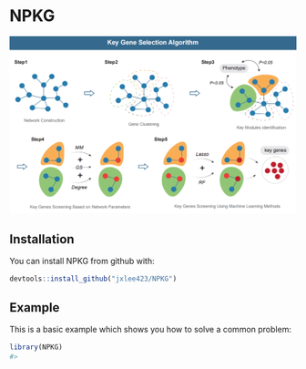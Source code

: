 # NPKG

![Overview](./docs/NPKGmodel.png)

## Installation

You can install NPKG from github with:

``` r
devtools::install_github("jxlee423/NPKG")
```

## Example

This is a basic example which shows you how to solve a common problem:

``` r
library(NPKG)
#> 
```
